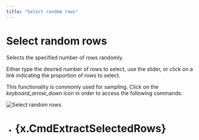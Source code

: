 ```yaml
---
title: "Select random rows"
---
```

<!-- SUBTITLE: -->

# Select random rows

Selects the specified number of rows randomly.

Either type the desired number of rows to select, use the slider, or click on a link indicating the proportion of rows
to select.

This functionality is commonly used for sampling. Click on the _keyboard_arrow_down_ icon in order to access the
following commands:

![Select random rows](../uploads/gifs/select-random-rows.gif "Select random rows")

* # {x.CmdExtractSelectedRows}
